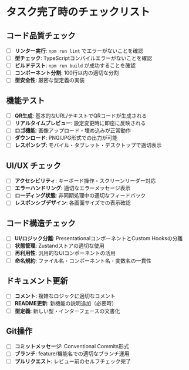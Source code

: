 # タスク完了時のチェックリスト

## コード品質チェック
- [ ] **リンター実行**: `npm run lint` でエラーがないことを確認
- [ ] **型チェック**: TypeScriptコンパイルエラーがないことを確認
- [ ] **ビルドテスト**: `npm run build` が成功することを確認
- [ ] **コンポーネント分割**: 100行以内の適切な分割
- [ ] **型安全性**: 厳密な型定義の実装

## 機能テスト
- [ ] **QR生成**: 基本的なURL/テキストでQRコードが生成される
- [ ] **リアルタイムプレビュー**: 設定変更時に即座に反映される
- [ ] **ロゴ機能**: 画像アップロード・埋め込みが正常動作
- [ ] **ダウンロード**: PNG/JPG形式での出力が可能
- [ ] **レスポンシブ**: モバイル・タブレット・デスクトップで適切表示

## UI/UX チェック
- [ ] **アクセシビリティ**: キーボード操作・スクリーンリーダー対応
- [ ] **エラーハンドリング**: 適切なエラーメッセージ表示
- [ ] **ローディング状態**: 非同期処理中の適切なフィードバック
- [ ] **レスポンシブデザイン**: 各画面サイズでの表示確認

## コード構造チェック
- [ ] **UI/ロジック分離**: PresentationalコンポーネントとCustom Hooksの分離
- [ ] **状態管理**: Zustandストアの適切な使用
- [ ] **再利用性**: 汎用的なUIコンポーネントの活用
- [ ] **命名規約**: ファイル名・コンポーネント名・変数名の一貫性

## ドキュメント更新
- [ ] **コメント**: 複雑なロジックに適切なコメント
- [ ] **README更新**: 新機能の説明追加（必要時）
- [ ] **型定義**: 新しい型・インターフェースの文書化

## Git操作
- [ ] **コミットメッセージ**: Conventional Commits形式
- [ ] **ブランチ**: feature/機能名での適切なブランチ運用
- [ ] **プルリクエスト**: レビュー前のセルフチェック完了